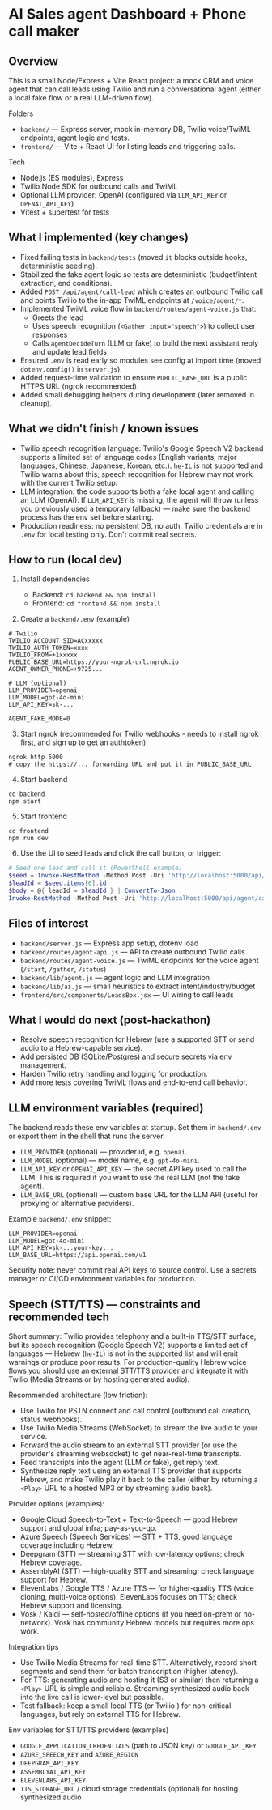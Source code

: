 # AI Sales agent Dashboard + Phone call maker

## Overview
This is a small Node/Express + Vite React project: a mock CRM and voice agent that can call leads using Twilio and run a conversational agent (either a local fake flow or a real LLM-driven flow).

Folders
- `backend/` — Express server, mock in-memory DB, Twilio voice/TwiML endpoints, agent logic and tests.
- `frontend/` — Vite + React UI for listing leads and triggering calls.

Tech
- Node.js (ES modules), Express
- Twilio Node SDK for outbound calls and TwiML
- Optional LLM provider: OpenAI (configured via `LLM_API_KEY` or `OPENAI_API_KEY`)
- Vitest + supertest for tests

## What I implemented (key changes)
- Fixed failing tests in `backend/tests` (moved `it` blocks outside hooks, deterministic seeding).
- Stabilized the fake agent logic so tests are deterministic (budget/intent extraction, end conditions).
- Added `POST /api/agent/call-lead` which creates an outbound Twilio call and points Twilio to the in-app TwiML endpoints at `/voice/agent/*`.
- Implemented TwiML voice flow in `backend/routes/agent-voice.js` that:
  - Greets the lead
  - Uses speech recognition (`<Gather input="speech">`) to collect user responses
  - Calls `agentDecideTurn` (LLM or fake) to build the next assistant reply and update lead fields
- Ensured `.env` is read early so modules see config at import time (moved `dotenv.config()` in `server.js`).
- Added request-time validation to ensure `PUBLIC_BASE_URL` is a public HTTPS URL (ngrok recommended).
- Added small debugging helpers during development (later removed in cleanup).

## What we didn't finish / known issues
- Twilio speech recognition language: Twilio's Google Speech V2 backend supports a limited set of language codes (English variants, major languages, Chinese, Japanese, Korean, etc.). `he-IL` is not supported and Twilio warns about this; speech recognition for Hebrew may not work with the current Twilio setup.
- LLM integration: the code supports both a fake local agent and calling an LLM (OpenAI). If `LLM_API_KEY` is missing, the agent will throw (unless you previously used a temporary fallback) — make sure the backend process has the env set before starting.
- Production readiness: no persistent DB, no auth, Twilio credentials are in `.env` for local testing only. Don't commit real secrets.

## How to run (local dev)
1. Install dependencies
   - Backend: `cd backend && npm install`
   - Frontend: `cd frontend && npm install`

2. Create a `backend/.env` (example)
```
# Twilio
TWILIO_ACCOUNT_SID=ACxxxxx
TWILIO_AUTH_TOKEN=xxxx
TWILIO_FROM=+1xxxxx
PUBLIC_BASE_URL=https://your-ngrok-url.ngrok.io
AGENT_OWNER_PHONE=+9725...

# LLM (optional)
LLM_PROVIDER=openai
LLM_MODEL=gpt-4o-mini
LLM_API_KEY=sk-...

AGENT_FAKE_MODE=0
```

3. Start ngrok (recommended for Twilio webhooks - needs to install ngrok first, and sign up to get an authtoken)
```
ngrok http 5000
# copy the https://... forwarding URL and put it in PUBLIC_BASE_URL
```

4. Start backend
```
cd backend
npm start
```

5. Start frontend
```
cd frontend
npm run dev
```

6. Use the UI to seed leads and click the call button, or trigger:
```powershell
# Seed one lead and call it (PowerShell example)
$seed = Invoke-RestMethod -Method Post -Uri 'http://localhost:5000/api/onboarding/seed?count=1'
$leadId = $seed.items[0].id
$body = @{ leadId = $leadId } | ConvertTo-Json
Invoke-RestMethod -Method Post -Uri 'http://localhost:5000/api/agent/call-lead' -ContentType 'application/json' -Body $body
```

## Files of interest
- `backend/server.js` — Express app setup, dotenv load
- `backend/routes/agent-api.js` — API to create outbound Twilio calls
- `backend/routes/agent-voice.js` — TwiML endpoints for the voice agent (`/start`, `/gather`, `/status`)
- `backend/lib/agent.js` — agent logic and LLM integration
- `backend/lib/ai.js` — small heuristics to extract intent/industry/budget
- `frontend/src/components/LeadsBox.jsx` — UI wiring to call leads

## What I would do next (post-hackathon)
- Resolve speech recognition for Hebrew (use a supported STT or send audio to a Hebrew-capable service).
- Add persisted DB (SQLite/Postgres) and secure secrets via env management.
- Harden Twilio retry handling and logging for production.
- Add more tests covering TwiML flows and end-to-end call behavior.

## LLM environment variables (required)
The backend reads these env variables at startup. Set them in `backend/.env` or export them in the shell that runs the server.

- `LLM_PROVIDER` (optional) — provider id, e.g. `openai`.
- `LLM_MODEL` (optional) — model name, e.g. `gpt-4o-mini`.
- `LLM_API_KEY` or `OPENAI_API_KEY` — the secret API key used to call the LLM. This is required if you want to use the real LLM (not the fake agent).
- `LLM_BASE_URL` (optional) — custom base URL for the LLM API (useful for proxying or alternative providers).

Example `backend/.env` snippet:
```
LLM_PROVIDER=openai
LLM_MODEL=gpt-4o-mini
LLM_API_KEY=sk-...your-key...
LLM_BASE_URL=https://api.openai.com/v1
```

Security note: never commit real API keys to source control. Use a secrets manager or CI/CD environment variables for production.

## Speech (STT/TTS) — constraints and recommended tech
Short summary: Twilio provides telephony and a built-in TTS/STT surface, but its speech recognition (Google Speech V2) supports a limited set of languages — Hebrew (`he-IL`) is not in the supported list and will emit warnings or produce poor results. For production-quality Hebrew voice flows you should use an external STT/TTS provider and integrate it with Twilio (Media Streams or by hosting generated audio).

Recommended architecture (low friction):
- Use Twilio for PSTN connect and call control (outbound call creation, status webhooks).
- Use Twilio Media Streams (WebSocket) to stream the live audio to your service.
- Forward the audio stream to an external STT provider (or use the provider's streaming websocket) to get near-real-time transcripts.
- Feed transcripts into the agent (LLM or fake), get reply text.
- Synthesize reply text using an external TTS provider that supports Hebrew, and make Twilio play it back to the caller (either by returning a `<Play>` URL to a hosted MP3 or by streaming audio back).

Provider options (examples):
- Google Cloud Speech-to-Text + Text-to-Speech — good Hebrew support and global infra; pay-as-you-go.
- Azure Speech (Speech Services) — STT + TTS, good language coverage including Hebrew.
- Deepgram (STT) — streaming STT with low-latency options; check Hebrew coverage.
- AssemblyAI (STT) — high-quality STT and streaming; check language support for Hebrew.
- ElevenLabs / Google TTS / Azure TTS — for higher-quality TTS (voice cloning, multi-voice options). ElevenLabs focuses on TTS; check Hebrew support and licensing.
- Vosk / Kaldi — self-hosted/offline options (if you need on-prem or no-network). Vosk has community Hebrew models but requires more ops work.

Integration tips
- Use Twilio Media Streams for real-time STT. Alternatively, record short segments and send them for batch transcription (higher latency).
- For TTS: generating audio and hosting it (S3 or similar) then returning a `<Play>` URL is simple and reliable. Streaming synthesized audio back into the live call is lower-level but possible.
- Test fallback: keep a small local TTS (or Twilio <Say>) for non-critical languages, but rely on external TTS for Hebrew.

Env variables for STT/TTS providers (examples)
- `GOOGLE_APPLICATION_CREDENTIALS` (path to JSON key) or `GOOGLE_API_KEY`
- `AZURE_SPEECH_KEY` and `AZURE_REGION`
- `DEEPGRAM_API_KEY`
- `ASSEMBLYAI_API_KEY`
- `ELEVENLABS_API_KEY`
- `TTS_STORAGE_URL` / cloud storage credentials (optional) for hosting synthesized audio
